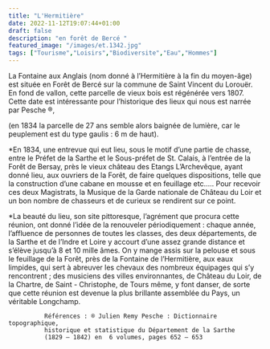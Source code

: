 ```yaml
---
title: "L'Hermitière"
date: 2022-11-12T19:07:44+01:00
draft: false
description: "en forêt de Bercé "
featured_image: "/images/et.1342.jpg"
tags: ["Tourisme","Loisirs","Biodiversite","Eau","Hommes"]
---
```




La Fontaine aux Anglais (nom donné à l’Hermitière à la fin du moyen-âge) 
est située en Forêt de Bercé sur la commune de Saint Vincent du Lorouër.
En fond de vallon, cette parcelle de vieux bois est régénérée vers 1807. 
Cette date est intéressante pour l’historique des
lieux qui nous est narrée par Pesche ®, 

(en 1834 la parcelle de 27 ans semble alors baignée de lumière, 
car le peuplement est du type gaulis : 6 m de haut).

*En 1834, une entrevue qui eut lieu, sous le motif d’une partie de chasse, 
entre le Préfet de la Sarthe et le Sous-préfet de St. Calais, à l’entrée 
de la Forêt de Bersay, près le vieux château des Etangs L’Archevêque,
ayant donné lieu,  aux ouvriers de la Forêt, de faire quelques dispositions,
telle que la construction d’une cabane en mousse et en feuillage etc.…. 
Pour recevoir ces deux Magistrats,  la Musique de la Garde nationale de
Château du Loir et un bon nombre de chasseurs et de curieux se rendirent sur ce point.

*La beauté du lieu, son site pittoresque, l’agrément que procura cette réunion,
ont donné l’idée de la renouveler périodiquement : chaque année, l’affluence de 
personnes de toutes les classes, des deux départements, de la Sarthe et de l’Indre 
et Loire y accourt  d’une assez grande distance et s’élève jusqu’à 8 et 10 mille âmes.
On y mange assis sur la pelouse et sous le feuillage de la Forêt, près de 
la Fontaine de l’Hermitière, aux eaux limpides, qui sert à abreuver les chevaux
des nombreux équipages qui s’y rencontrent ; des musiciens des villes environnantes,
de Château du Loir, de la Chartre, de Saint - Christophe, de Tours même, y font danser,
de sorte que cette réunion est devenue la plus brillante assemblée du Pays, un véritable Longchamp.

              Références : ® Julien Remy Pesche : Dictionnaire topographique, 
              historique et statistique du Département de la Sarthe 
              (1829 – 1842) en  6 volumes, pages 652 – 653
